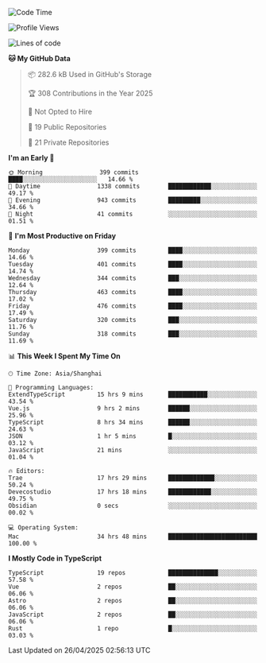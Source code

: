 <!--START_SECTION:waka-->
![Code Time](http://img.shields.io/badge/Code%20Time-3%2C389%20hrs%2023%20mins-blue)

![Profile Views](http://img.shields.io/badge/Profile%20Views-0-blue)

![Lines of code](https://img.shields.io/badge/From%20Hello%20World%20I%27ve%20Written-3.0%20million%20lines%20of%20code-blue)

**🐱 My GitHub Data** 

> 📦 282.6 kB Used in GitHub's Storage 
 > 
> 🏆 308 Contributions in the Year 2025
 > 
> 🚫 Not Opted to Hire
 > 
> 📜 19 Public Repositories 
 > 
> 🔑 21 Private Repositories 
 > 
**I'm an Early 🐤** 

```text
🌞 Morning                399 commits         ████░░░░░░░░░░░░░░░░░░░░░   14.66 % 
🌆 Daytime                1338 commits        ████████████░░░░░░░░░░░░░   49.17 % 
🌃 Evening                943 commits         █████████░░░░░░░░░░░░░░░░   34.66 % 
🌙 Night                  41 commits          ░░░░░░░░░░░░░░░░░░░░░░░░░   01.51 % 
```
📅 **I'm Most Productive on Friday** 

```text
Monday                   399 commits         ████░░░░░░░░░░░░░░░░░░░░░   14.66 % 
Tuesday                  401 commits         ████░░░░░░░░░░░░░░░░░░░░░   14.74 % 
Wednesday                344 commits         ███░░░░░░░░░░░░░░░░░░░░░░   12.64 % 
Thursday                 463 commits         ████░░░░░░░░░░░░░░░░░░░░░   17.02 % 
Friday                   476 commits         ████░░░░░░░░░░░░░░░░░░░░░   17.49 % 
Saturday                 320 commits         ███░░░░░░░░░░░░░░░░░░░░░░   11.76 % 
Sunday                   318 commits         ███░░░░░░░░░░░░░░░░░░░░░░   11.69 % 
```


📊 **This Week I Spent My Time On** 

```text
🕑︎ Time Zone: Asia/Shanghai

💬 Programming Languages: 
ExtendTypeScript         15 hrs 9 mins       ███████████░░░░░░░░░░░░░░   43.54 % 
Vue.js                   9 hrs 2 mins        ██████░░░░░░░░░░░░░░░░░░░   25.96 % 
TypeScript               8 hrs 34 mins       ██████░░░░░░░░░░░░░░░░░░░   24.63 % 
JSON                     1 hr 5 mins         █░░░░░░░░░░░░░░░░░░░░░░░░   03.12 % 
JavaScript               21 mins             ░░░░░░░░░░░░░░░░░░░░░░░░░   01.04 % 

🔥 Editors: 
Trae                     17 hrs 29 mins      █████████████░░░░░░░░░░░░   50.24 % 
Devecostudio             17 hrs 18 mins      ████████████░░░░░░░░░░░░░   49.75 % 
Obsidian                 0 secs              ░░░░░░░░░░░░░░░░░░░░░░░░░   00.02 % 

💻 Operating System: 
Mac                      34 hrs 48 mins      █████████████████████████   100.00 % 
```

**I Mostly Code in TypeScript** 

```text
TypeScript               19 repos            ██████████████░░░░░░░░░░░   57.58 % 
Vue                      2 repos             ██░░░░░░░░░░░░░░░░░░░░░░░   06.06 % 
Astro                    2 repos             ██░░░░░░░░░░░░░░░░░░░░░░░   06.06 % 
JavaScript               2 repos             ██░░░░░░░░░░░░░░░░░░░░░░░   06.06 % 
Rust                     1 repo              █░░░░░░░░░░░░░░░░░░░░░░░░   03.03 % 
```




 Last Updated on 26/04/2025 02:56:13 UTC
<!--END_SECTION:waka-->